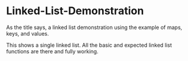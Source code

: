 # Linked-List-Demonstration
As the title says, a linked list demonstration using the example of maps, keys, and values.

This shows a single linked list. All the basic and expected linked list functions are there and fully working.
